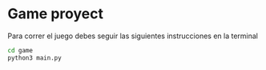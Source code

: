 # Game proyect 

Para correr el juego debes seguir las siguientes instrucciones en la terminal

```sh
cd game 
python3 main.py
```
